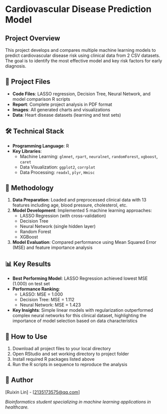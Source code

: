 # Cardiovascular Disease Prediction Model

## Project Overview
This project develops and compares multiple machine learning models to predict cardiovascular disease risk using clinical data from 2 CSV datasets. The goal is to identify the most effective model and key risk factors for early diagnosis.

## 📁 Project Files
- **Code Files**: LASSO regression, Decision Tree, Neural Network, and model comparison R scripts
- **Report**: Complete project analysis in PDF format  
- **Images**: All generated charts and visualizations
- **Data**: Heart disease datasets (learning and test sets)

## 🛠️ Technical Stack
- **Programming Language**: R
- **Key Libraries**: 
  - Machine Learning: `glmnet`, `rpart`, `neuralnet`, `randomForest`, `xgboost`, `caret`
  - Data Visualization: `ggplot2`, `corrplot`
  - Data Processing: `readxl`, `plyr`, `Hmisc`

## 🔬 Methodology
1. **Data Preparation**: Loaded and preprocessed clinical data with 13 features including age, blood pressure, cholesterol, etc.
2. **Model Development**: Implemented 5 machine learning approaches:
   - LASSO Regression (with cross-validation)
   - Decision Tree
   - Neural Network (single hidden layer)
   - Random Forest
   - XGBoost
3. **Model Evaluation**: Compared performance using Mean Squared Error (MSE) and feature importance analysis

## 📊 Key Results
- **Best Performing Model**: LASSO Regression achieved lowest MSE (1.000) on test set
- **Performance Ranking**:
  - LASSO: MSE = 1.000
  - Decision Tree: MSE = 1.112  
  - Neural Network: MSE = 1.423
- **Key Insights**: Simple linear models with regularization outperformed complex neural networks for this clinical dataset, highlighting the importance of model selection based on data characteristics

## 🚀 How to Use
1. Download all project files to your local directory
2. Open RStudio and set working directory to project folder
3. Install required R packages listed above
4. Run the R scripts in sequence to reproduce the analysis

## 👤 Author
[Ruixin Lin] - [2135173575@qq.com] 

*Bioinformatics student specializing in machine learning applications in healthcare.*
